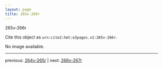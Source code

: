 ```yaml
---
layout: page
title: 265v-266r
---
```


265v-266r

Cite this object as `urn:cite2:hmt:e3pages.v1:265v-266r`.

No image available. 



---

previous: [264v-265r](../264v-265r/) | next: [266v-267r](../266v-267r/)